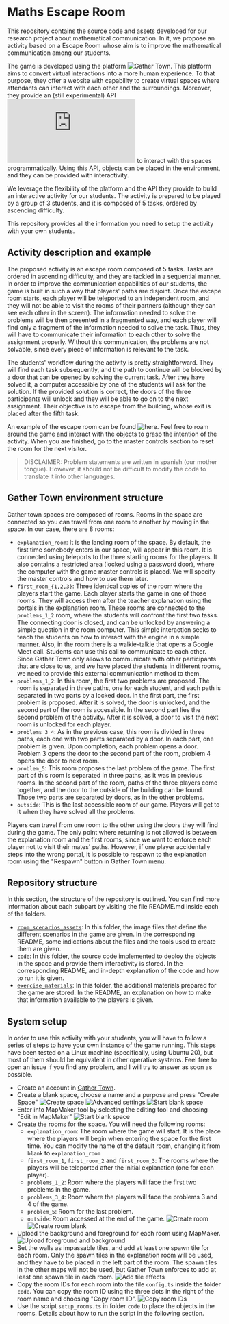 # Maths Escape Room

This repository contains the source code and assets developed for our research
project about mathematical communication. In it, we propose an activity based on
a Escape Room whose aim is to improve the mathematical communication among our
students.

The game is developed using the platform ![Gather
Town](https://gather.town). This platform aims to convert virtual interactions
into a more human experience. To that purpose, they offer a website with
capability to create virtual spaces where attendants can interact with each
other and the surroundings. Moreover, they provide an (still experimental) API
![(docs)](http://gather-game-client-docs.s3-website-us-west-2.amazonaws.com/modules.html)
to interact with the spaces programmatically. Using this API, objects can be
placed in the environment, and they can be provided with interactivity.

We leverage the flexibility of the platform and the API they provide to build an
interactive activity for our students. The activity is prepared to be played by
a group of 3 students, and it is composed of 5 tasks, ordered by ascending
difficulty.

This repository provides all the information you need to setup the activity with
your own students.

## Activity description and example

The proposed activity is an escape room composed of 5 tasks. Tasks are ordered
in ascending difficulty, and they are tackled in a sequential manner. In order
to improve the communication capabilities of our students, the game is built in
such a way that players' paths are disjoint. Once the escape room starts, each
player will be teleported to an independent room, and they will not be able to
visit the rooms of their partners (although they can see each other in the
screen). The information needed to solve the problems will be then presented in
a fragmented way, and each player will find only a fragment of the information
needed to solve the task. Thus, they will have to communicate their information
to each other to solve the assignment properly. Without this communication, the
problems are not solvable, since every piece of information is relevant to the
task.

The students' workflow during the activity is pretty straightforward. They will
find each task subsequently, and the path to continue will be blocked by a door
that can be opened by solving the current task. After they have solved it, a
computer accessible by one of the students will ask for the solution. If the
provided solution is correct, the doors of the three participants will unlock
and they will be able to go on to the next assignment. Their objective is to
escape from the building, whose exit is placed after the fifth task.

 An example of the escape room can be found ![here](https://gather.town). Feel
 free to roam around the game and interact with the objects to grasp the
 intention of the activity. When you are finished, go to the master controls
 section to reset the room for the next visitor.

<!-- TODO: Add a proper link to the functioning room -->
<!-- TODO: Add a proper link to the master section -->

> DISCLAIMER: Problem statements are written in spanish (our mother
> tongue). However, it should not be difficult to modify the code to translate
> it into other languages.

## Gather Town environment structure

Gather town spaces are composed of rooms. Rooms in the space are connected so
you can travel from one room to another by moving in the space. In our case,
there are 8 rooms:

- `explanation_room`: It is the landing room of the space. By default, the first
  time somebody enters in our space, will appear in this room. It is connected
  using teleports to the three starting rooms for the players. It also contains
  a restricted area (locked using a password door), where the computer with the
  game master controls is placed. We will specify the master controls and how to
  use them later.
- `first_room_{1,2,3}`: Three identical copies of the room where the players
  start the game. Each player starts the game in one of those rooms. They will
  access them after the teacher explanation using the portals in the explanation
  room. These rooms are connected to the `problems_1_2` room, where the students
  will confront the first two tasks. The connecting door is closed, and can be
  unlocked by answering a simple question in the room computer. This simple
  interaction seeks to teach the students on how to interact with the engine in
  a simple manner. Also, in the room there is a walkie-talkie that opens a
  Google Meet call. Students can use this call to communicate to each
  other. Since Gather Town only allows to communicate with other participants
  that are close to us, and we have placed the students in different rooms, we
  need to provide this external communication method to them.
- `problems_1_2`: In this room, the first two problems are proposed. The room is
  separated in three paths, one for each student, and each path is separated in
  two parts by a locked door. In the first part, the first problem is proposed.
  After it is solved, the door is unlocked, and the second part of the room is
  accessible. In the second part lies the second problem of the activity. After
  it is solved, a door to visit the next room is unlocked for each player.
- `problems_3_4`: As in the previous case, this room is divided in three paths,
  each one with two parts separated by a door. In each part, one problem is
  given. Upon completion, each problem opens a door. Problem 3 opens the door to
  the second part of the room, problem 4 opens the door to next room.
- `problem_5`: This room proposes the last problem of the game. The first part
  of this room is separated in three paths, as it was in previous rooms. In the
  second part of the room, paths of the three players come together, and the
  door to the outside of the building can be found. Those two parts are
  separated by doors, as in the other problems.
- `outside`: This is the last accessible room of our game. Players will get to
  it when they have solved all the problems.

Players can travel from one room to the other using the doors they will find
during the game. The only point where returning is not allowed is between the
explanation room and the first rooms, since we want to enforce each player not
to visit their mates' paths. However, if one player accidentally steps into the
wrong portal, it is possible to respawn to the explanation room using the
"Respawn" button in Gather Town menu.

## Repository structure

In this section, the structure of the repository is outlined. You can find more
information about each subpart by visiting the file README.md inside each of the
folders.

- [`room_scenarios_assets`](room_scenarios_assets): In this folder, the image
  files that define the different scenarios in the game are given. In the
  corresponding README, some indications about the files and the tools used to
  create them are given.
- [`code`](code): In this folder, the source code implemented to deploy the
  objects in the space and provide them interactivity is stored. In the
  corresponding README, and in-depth explanation of the code and how to run it
  is given.
- [`exercise_materials`](exercise_materials): In this folder, the additional
  materials prepared for the game are stored. In the README, an explanation on
  how to make that information available to the players is given.

## System setup

In order to use this activity with your students, you will have to follow a
series of steps to have your own instance of the game running. This steps have
been tested on a Linux machine (specifically, using Ubuntu 20), but most of them
should be equivalent in other operative systems. Feel free to open an issue if
you find any problem, and I will try to answer as soon as possible.

- Create an account in [Gather Town](https://gather.town).
- Create a blank space, choose a name and a purpose and press "Create Space"
  ![Create space](docs/1_create_space.png)
  ![Advanced settings](docs/2_advanced_settings.png)
  ![Start blank space](docs/3_start_blank.png)
- Enter into MapMaker tool by selecting the editing tool and choosing "Edit
  in MapMaker"
  ![Start blank space](docs/4_enter_mapmaker.png)
- Create the rooms for the space. You will need the following rooms:
  - `explanation_room`: The room where the game will start. It is the place where
    the players will begin when entering the space for the first time. You can
    modify the name of the default room, changing it from `blank` to `explanation_room`
  - `first_room_1`, `first_room_2` and `first_room_3`: The rooms where the players
    will be teleported after the initial explanation (one for each player).
  - `problems_1_2`: Room where the players will face the first two problems in
    the game.
  - `problems_3_4`: Room where the players will face the problems 3 and 4 of the
    game.
  - `problem_5`: Room for the last problem.
  - `outside`: Room accessed at the end of the game.
  ![Create room](docs/5_create_room.png)
  ![Create room blank](docs/6_create_room_blank.png)
- Upload the background and foreground for each room using MapMaker.
  ![Upload foreground and background](docs/7_upload_bg_fg.png)
- Set the walls as impassable tiles, and add at least one spawn tile for each
  room. Only the spawn tiles in the explanation room will be used, and they have
  to be placed in the left part of the room. The spawn tiles in the other maps
  will not be used, but Gather Town enforces to add at least one spawn tile in
  each room.
  ![Add tile effects](docs/8_tile_effects.png)
- Copy the room IDs for each room into the file `config.ts` inside the folder
  `code`. You can copy the room ID using the three dots in the right of the room
  name and choosing "Copy room ID".
  ![Copy room IDs](docs/9_copy_room_id.png)
- Use the script `setup_rooms.ts` in folder `code` to place the objects in the
  rooms. Details about how to run the script in the following section.
